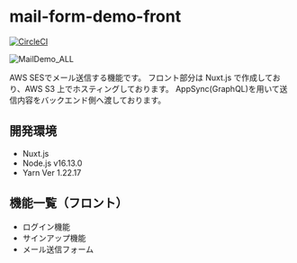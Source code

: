 # mail-form-demo-front

[![CircleCI](https://circleci.com/gh/circleci/circleci-docs.svg?style=shield)](https://circleci.com/gh/KEMPER0530/mailform-demo-front)

![MailDemo_ALL](https://user-images.githubusercontent.com/43329853/145825310-1f23376d-18c1-4164-bd48-1e1292c824f4.png)

AWS SESでメール送信する機能です。
フロント部分は Nuxt.js で作成しており、AWS S3 上でホスティングしております。
AppSync(GraphQL)を用いて送信内容をバックエンド側へ渡しております。

## 開発環境
- Nuxt.js
- Node.js v16.13.0
- Yarn Ver 1.22.17

## 機能一覧（フロント）
- ログイン機能
- サインアップ機能
- メール送信フォーム
